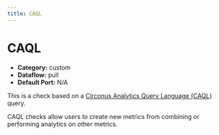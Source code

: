 ```yaml
---
title: CAQL
---
```


# CAQL

 * **Category:** custom
 * **Dataflow:** pull
 * **Default Port:** N/A

This is a check based on a [Circonus Analytics Query Language (CAQL)](/caql) query.

CAQL checks allow users to create new metrics from combining or performing analytics on other metrics.
